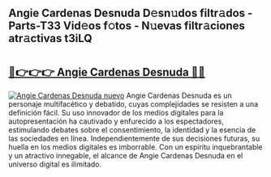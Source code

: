 ## Angie Cardenas Desnuda D𝚎sn𝚞dos filtr𝚊dos - Parts-T33 Vid𝚎os f𝚘tos - N𝚞evas filtr𝚊ciones atr𝚊ctivas t3iLQ

# <h2><a href="http://mb0xpn5.tromn.icu/?c=Angie+Cardenas+Desnuda">🔗👉👉👉 Angie Cardenas Desnuda 🔗🔗</a></h2>

[![Angie Cardenas Desnuda nuevo](https://i.imgur.com/pEAQMta.gif)](http://mb0xpn5.tromn.icu/?c=Angie+Cardenas+Desnuda)
Angie Cardenas Desnuda es un personaje multifacético y debatido, cuyas complejidades se resisten a una definición fácil.  Su uso innovador de los medios digitales para la autopresentación ha cautivado y enfurecido a los espectadores, estimulando debates sobre el consentimiento, la identidad y la esencia de las sociedades en línea. Independientemente de sus decisiones futuras, su huella en los medios digitales es imborrable. Con un espíritu inquebrantable y un atractivo innegable, el alcance de Angie Cardenas Desnuda en el universo digital es ilimitado.

